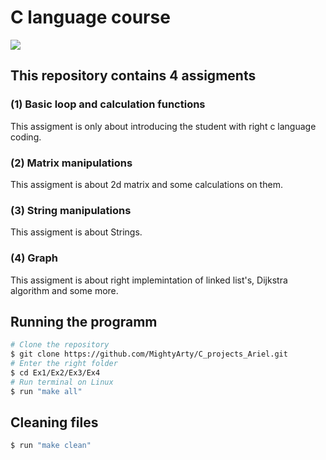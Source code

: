 # C language course

![](https://miro.medium.com/max/720/0*tunrxqE8i81aRwpn)

## This repository contains 4 assigments
### (1) Basic loop and calculation functions
This assigment is only about introducing the student with right c language coding.
### (2) Matrix manipulations
This assigment is about 2d matrix and some calculations on them.
### (3) String manipulations
This assigment is about Strings.
### (4) Graph
This assigment is about right implemintation of linked list's, Dijkstra algorithm and some more.
## Running the programm
```bash
# Clone the repository
$ git clone https://github.com/MightyArty/C_projects_Ariel.git
# Enter the right folder
$ cd Ex1/Ex2/Ex3/Ex4
# Run terminal on Linux
$ run "make all"
```
## Cleaning files
```bash
$ run "make clean"
```
